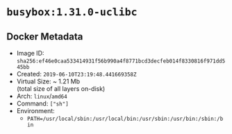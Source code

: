 # `busybox:1.31.0-uclibc`

## Docker Metadata

- Image ID: `sha256:ef46e0caa533414931f56b990a4f8771bcd3decfeb014f8330816f971dd545bb`
- Created: `2019-06-10T23:19:48.441669358Z`
- Virtual Size: ~ 1.21 Mb  
  (total size of all layers on-disk)
- Arch: `linux`/`amd64`
- Command: `["sh"]`
- Environment:
  - `PATH=/usr/local/sbin:/usr/local/bin:/usr/sbin:/usr/bin:/sbin:/bin`
